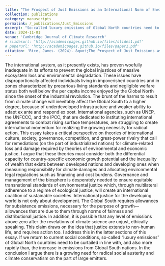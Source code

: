 ```yaml
---
title: "The Prospect of Just Emissions as an International Norm of Environmental Governance"
collection: publications
category: manuscripts
permalink: /_publications/Just_Emissions
excerpt: "So-called luxury emissions of Global North countries need to be curtailed in line with, and also more rapidly than, the increase in emissions from Global South nations. I argue there is a growing need for radical social austerity and climate conservatism on the part of large emitters."
date: 2024-11-01
venue: 'Cambridge Journal of Climate Research'
# slidesurl: 'http://academicpages.github.io/files/slides1.pdf'
# paperurl: 'http://academicpages.github.io/files/paper1.pdf'
citation: 'Rice, James. (2024). &quot;The Prospect of Just Emissions as an International Norm of Environmental Governance.&quot; <i>Cambridge Journal of Climate Research</i>.'
---
```


The international system, as it presently exists, has proven woefully inadequate in its efforts to prevent the global injustices of massive ecosystem loss and environmental degradation. These issues have disproportionally affected individuals living in impoverished countries and in zones characterized by precarious living standards and negligible welfare status both well below the per capita income enjoyed by the Global North since the onset of the industrial revolution. The brunt of the harms to result from climate change will inevitably affect the Global South to a higher degree, because of underdeveloped infrastructure and weaker ability to adapt ex ante and respond ex post. International agencies, such as UNEP, the UNFCCC, and the IPCC, that are dedicated to instituting international agreements to combat rising surface temperatures, are struggling to create international momentum for realizing the growing necessity for radical action. This essay takes a critical perspective on theories of international culture, society, governance, competition, and great-power rivalry that call for remediations (on the part of industrialized nations) for climate-related loss and damage required by theories of environmental and economic justice. I argue that these theories must consider both the differential capacity for country-specific economic growth potential and the inequality of wealth that exists between developed nations and developing ones when measuring responsibility for climate damages and allocating environmental legal regulations such as financing and cost burdens. Governance and management of the biosphere is desperately needed to ensure equitable transnational standards of environmental justice which, through multilateral adherence to a regime of ecological justice, will create an international coalition of sustainable societies. International justice for the developing world is not only about development. The Global South requires allowances for subsistence emissions, necessary for the purpose of growth—allowances that are due to them through norms of fairness and distributional justice. In addition, it is possible that any level of emissions above zero after the revelations of climate science are unjust, ethically speaking. This claim draws on the idea that justice extends to non-human life, and requires action too. I address this in the latter sections of this essay. If we return to current social conditions, so-called “luxury emissions” of Global North countries need to be curtailed in line with, and also more rapidly than, the increase in emissions from Global South nations. In the conclusion I argue there is a growing need for radical social austerity and climate conservatism on the part of large emitters. 
